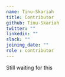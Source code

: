 ```yaml
---
name: Tinu-Skariah
title: Contributor
github: Tinu-Skariah
twitter: ""
linkedin: ""
slack: ""
joining_date: ""
role : contributor
---
```


Still waiting for this
